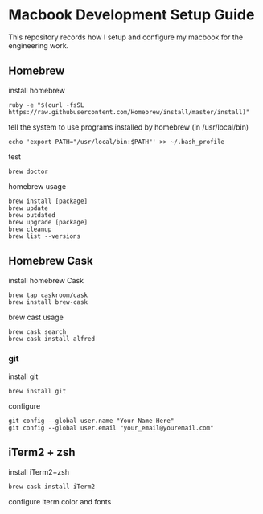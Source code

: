# Macbook Development Setup Guide
This repository records how I setup and configure my macbook for the engineering work.

## Homebrew
install homebrew

    ruby -e "$(curl -fsSL https://raw.githubusercontent.com/Homebrew/install/master/install)"

tell the system to use programs installed by homebrew (in /usr/local/bin)

    echo 'export PATH="/usr/local/bin:$PATH"' >> ~/.bash_profile
test

    brew doctor
homebrew usage

    brew install [package]
    brew update
    brew outdated
    brew upgrade [package]
    brew cleanup
	brew list --versions

## Homebrew Cask
install homebrew Cask

	brew tap caskroom/cask
	brew install brew-cask

brew cast usage

	brew cask search
	brew cask install alfred

### git
install git

    brew install git

configure 

    git config --global user.name "Your Name Here"
    git config --global user.email "your_email@youremail.com"

## iTerm2 + zsh
install iTerm2+zsh

	brew cask install iTerm2

configure iterm color and fonts
